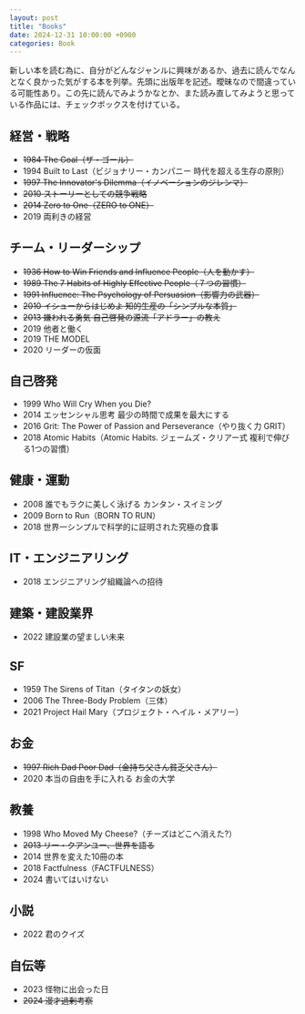 ```yaml
---
layout: post
title: "Books"
date: 2024-12-31 10:00:00 +0900
categories: Book
---
```


新しい本を読む為に、自分がどんなジャンルに興味があるか、過去に読んでなんとなく良かった気がする本を列挙。先頭に出版年を記述。曖昧なので間違っている可能性あり。この先に読んでみようかなとか、また読み直してみようと思っている作品には、チェックボックスを付けている。

## 経営・戦略
- ~~1984 The Goal（ザ・ゴール）~~
- 1994 Built to Last（ビジョナリー・カンパニー 時代を超える生存の原則）
- ~~1997 The Innovator's Dilemma（イノベーションのジレンマ）~~
- ~~2010 ストーリーとしての競争戦略~~
- ~~2014 Zero to One（ZERO to ONE）~~
- 2019 両利きの経営

## チーム・リーダーシップ
- ~~1936 How to Win Friends and Influence People（人を動かす）~~
- ~~1989 The 7 Habits of Highly Effective People（７つの習慣）~~
- ~~1991 Influence: The Psychology of Persuasion（影響力の武器）~~
- ~~2010 イシューからはじめよ 知的生産の「シンプルな本質」~~
- ~~2013 嫌われる勇気 自己啓発の源流「アドラー」の教え~~
- 2019 他者と働く
- 2019 THE MODEL
- 2020 リーダーの仮面

## 自己啓発
- 1999 Who Will Cry When you Die?
- 2014 エッセンシャル思考 最少の時間で成果を最大にする
- 2016 Grit: The Power of Passion and Perseverance（やり抜く力 GRIT）
- 2018 Atomic Habits（Atomic Habits. ジェームズ・クリアー式 複利で伸びる1つの習慣）

## 健康・運動
- 2008 誰でもラクに美しく泳げる カンタン・スイミング
- 2009 Born to Run（BORN TO RUN）
- 2018 世界一シンプルで科学的に証明された究極の食事

## IT・エンジニアリング
- 2018 エンジニアリング組織論への招待

## 建築・建設業界
- 2022 建設業の望ましい未来

## SF
- 1959 The Sirens of Titan（タイタンの妖女）
- 2006 The Three-Body Problem（三体）
- 2021 Project Hail Mary（プロジェクト・ヘイル・メアリー）

## お金
- ~~1997 Rich Dad Poor Dad（金持ち父さん貧乏父さん）~~
- 2020 本当の自由を手に入れる お金の大学

## 教養
- 1998 Who Moved My Cheese?（チーズはどこへ消えた?）
- ~~2013 リー・クアンユー、世界を語る~~
- 2014 世界を変えた10冊の本
- 2018 Factfulness（FACTFULNESS）
- 2024 書いてはいけない

## 小説
- 2022 君のクイズ

## 自伝等
- 2023 怪物に出会った日
- ~~2024 漫才過剰考察~~
